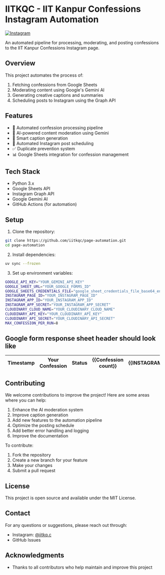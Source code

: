 # IITKQC - IIT Kanpur Confessions Instagram Automation

[![Instagram](https://img.shields.io/badge/Instagram-%23E4405F.svg?style=for-the-badge&logo=Instagram&logoColor=white)](https://www.instagram.com/iitkq.c/)

An automated pipeline for processing, moderating, and posting confessions to the IIT Kanpur Confessions Instagram page.

## Overview

This project automates the process of:
1. Fetching confessions from Google Sheets
2. Moderating content using Google's Gemini AI
3. Generating creative captions and summaries
4. Scheduling posts to Instagram using the Graph API

## Features

- 🔄 Automated confession processing pipeline
- 🤖 AI-powered content moderation using Gemini
- 📝 Smart caption generation
- 📅 Automated Instagram post scheduling
- ✅ Duplicate prevention system
- 📊 Google Sheets integration for confession management

## Tech Stack

- Python 3.x
- Google Sheets API
- Instagram Graph API
- Google Gemini AI
- GitHub Actions (for automation)

## Setup

1. Clone the repository:
```bash
git clone https://github.com/iitkqc/page-automation.git
cd page-automation
```

2. Install dependencies:
```bash
uv sync --frozen
```

3. Set up environment variables:
```bash
GOOGLE_API_KEY="YOUR_GEMINI_API_KEY"
GOOGLE_SHEET_URL="YOUR_GOOGLE_FORMS_ID"
GOOGLE_SHEETS_CREDENTIALS_FILE="google_sheet_credentials_file_base64_encoded"
INSTAGRAM_PAGE_ID="YOUR_INSTAGRAM_PAGE_ID"
INSTAGRAM_APP_ID="YOUR_INSTAGRAM_APP_ID"
INSTAGRAM_APP_SECRET="YOUR_INSTAGRAM_APP_SECRET"
CLOUDINARY_CLOUD_NAME="YOUR_CLOUDINARY_CLOUD_NAME"
CLOUDINARY_API_KEY="YOUR_CLOUDINARY_API_KEY"
CLOUDINARY_API_SECRET="YOUR_CLOUDINARY_API_SECRET"
MAX_CONFESSION_PER_RUN=8
```

## Google form response sheet header should look like

| Timestamp | Your Confession |	Status	| {{Confession count}} | {{INSTAGRAM_ACCESS_TOKEN}} |
|-----------|-----------------|---------|----------------------|----------------------------|

## Contributing

We welcome contributions to improve the project! Here are some areas where you can help:

1. Enhance the AI moderation system
2. Improve caption generation
3. Add new features to the automation pipeline
4. Optimize the posting schedule
5. Add better error handling and logging
6. Improve the documentation

To contribute:
1. Fork the repository
2. Create a new branch for your feature
3. Make your changes
4. Submit a pull request

## License

This project is open source and available under the MIT License.

## Contact

For any questions or suggestions, please reach out through:
- Instagram: [@iitkq.c](https://www.instagram.com/iitkq.c/)
- GitHub Issues

## Acknowledgments

- Thanks to all contributors who help maintain and improve this project